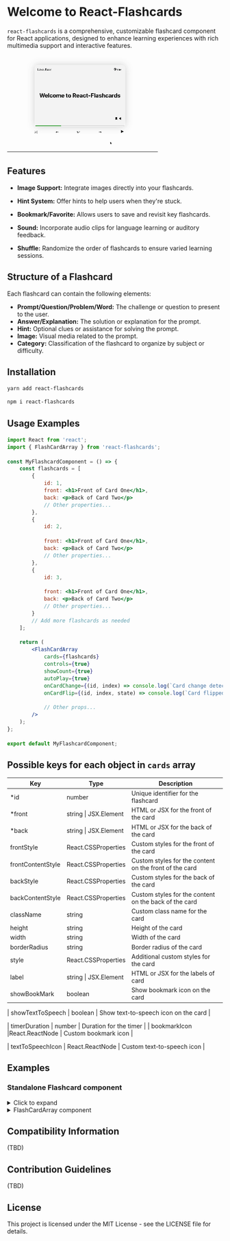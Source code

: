 # Welcome to React-Flashcards

`react-flashcards` is a comprehensive, customizable flashcard component for React applications, designed to enhance learning experiences with rich multimedia support and interactive features.

![React-Flashcards Demo](./assets/demo.gif)

## Features

-   **Image Support:** Integrate images directly into your flashcards.
-   **Hint System:** Offer hints to help users when they're stuck.
-   **Bookmark/Favorite:** Allows users to save and revisit key flashcards.
-   **Sound:** Incorporate audio clips for language learning or auditory feedback.

-   **Shuffle:** Randomize the order of flashcards to ensure varied learning sessions.

## Structure of a Flashcard

Each flashcard can contain the following elements:

-   **Prompt/Question/Problem/Word:** The challenge or question to present to the user.
-   **Answer/Explanation:** The solution or explanation for the prompt.
-   **Hint:** Optional clues or assistance for solving the prompt.
-   **Image:** Visual media related to the prompt.
-   **Category:** Classification of the flashcard to organize by subject or difficulty.

## Installation

```sh
yarn add react-flashcards
```

```sh
npm i react-flashcards
```

## Usage Examples

```jsx
import React from 'react';
import { FlashCardArray } from 'react-flashcards';

const MyFlashcardComponent = () => {
    const flashcards = [
        {
            id: 1,
            front: <h1>Front of Card One</h1>,
            back: <p>Back of Card Two</p>
            // Other properties...
        },
        {
            id: 2,

            front: <h1>Front of Card One</h1>,
            back: <p>Back of Card Two</p>
            // Other properties...
        },
        {
            id: 3,

            front: <h1>Front of Card One</h1>,
            back: <p>Back of Card Two</p>
            // Other properties...
        }
        // Add more flashcards as needed
    ];

    return (
        <FlashCardArray
            cards={flashcards}
            controls={true}
            showCount={true}
            autoPlay={true}
            onCardChange={(id, index) => console.log(`Card change detected: ID ${id}, Index: ${index}`)}
            onCardFlip={(id, index, state) => console.log(`Card flipped: ID ${id}, Index: ${index}, Flipped: ${state}`)}

            // Other props...
        />
    );
};

export default MyFlashcardComponent;
```

## Possible keys for each object in `cards` array

| Key               | Type                  | Description                                            |
| ----------------- | --------------------- | ------------------------------------------------------ |
| \*id              | number                | Unique identifier for the flashcard                    |
| \*front           | string \| JSX.Element | HTML or JSX for the front of the card                  |
| \*back            | string \| JSX.Element | HTML or JSX for the back of the card                   |
| frontStyle        | React.CSSProperties   | Custom styles for the front of the card                |
| frontContentStyle | React.CSSProperties   | Custom styles for the content on the front of the card |
| backStyle         | React.CSSProperties   | Custom styles for the back of the card                 |
| backContentStyle  | React.CSSProperties   | Custom styles for the content on the back of the card  |
| className         | string                | Custom class name for the card                         |
| height            | string                | Height of the card                                     |
| width             | string                | Width of the card                                      |
| borderRadius      | string                | Border radius of the card                              |
| style             | React.CSSProperties   | Additional custom styles for the card                  |
| label             | string \| JSX.Element | HTML or JSX for the labels of card                     |
| showBookMark      | boolean               | Show bookmark icon on the card                         |

| showTextToSpeech | boolean | Show text-to-speech icon on the card |

 | timerDuration | number | Duration for the timer |
  | bookmarkIcon |React.ReactNode | Custom bookmark icon |

| textToSpeechIcon | React.ReactNode | Custom text-to-speech icon |

## Examples

### Standalone Flashcard component

<details>
<summary>Click to expand</summary>

#### Basic Flashcard

```javascript
import React from 'react';
import { FlashCard } from 'react-flashcards';

function App() {
    return (
        <FlashCard
            front={
                <div>
                    Who is Prime Minister of <u>India?</u>?
                </div>
            }
            back={<div>Narendar Modi</div>}
        />
    );
}
```

### Custom Styles for front and back content

```javascript
import React from 'react';
import { FlashCard } from 'react-flashcards';

function App() {
    return (
        <FlashCard
            front={
                <>
                    <h1>A cold-blooded vertebrate animal that is born in water and breathes with gills is called :</h1>
                </>
            }
            back={<h1>Amphibian</h1>}
            backContentStyle={{
                backgroundColor: 'tea;',
                color: 'purple',
                padding: '10px',
                display: 'flex',
                justifyContent: 'center',
                alignItems: 'center'
            }}
            frontContentStyle={{
                backgroundColor: 'purple',
                color: 'white',
                display: 'grid',
                fontSize: '2rem'
            }}
            label={
                <div>
                    {' '}
                    <span>Subject </span> : <span>bio</span>
                </div>
            }
        />
    );
}
```

### Card Flip Callback

```javascript
import React from 'react';
import { FlashCard } from 'react-flashcards';

function App() {
    return (
        <FlashCard
            front={<h1>Front</h1>}
            back={<h1>Back</h1>}
            onCardFlip={(state) => {
                if (state) console.log('Card is flipped');
                else console.log('Card is not flipped');
            }}
        />
    );
}
```

### Custom Card Size

```javascript
import { FlashCard } from 'react-flashcards';

function App() {
    return <FlashCard front={<h1>Front</h1>} back={<h1>Back</h1>} style={{ width: '500px', height: '350px' }} />;
}
```

## Possible Prop for FlashCard Component

| Key               | Type                  | Description                                                             |
| ----------------- | --------------------- | ----------------------------------------------------------------------- |
| \*id              | number                | Unique identifier for the flashcard                                     |
| \*front           | string \| JSX.Element | HTML or JSX for the front of the card                                   |
| \*back            | string \| JSX.Element | HTML or JSX for the back of the card                                    |
| isMarkdown        | boolean               | If true, renders the frontHtml /backHtml as Markdown; defaults to false |
| frontStyle        | React.CSSProperties   | Custom styles for the front of the card                                 |
| frontContentStyle | React.CSSProperties   | Custom styles for the content on the front of the card                  |
| backStyle         | React.CSSProperties   | Custom styles for the back of the card                                  |
| backContentStyle  | React.CSSProperties   | Custom styles for the content on the back of the card                   |
| className         | string                | Custom class name for the card                                          |
| height            | string                | Height of the card                                                      |
| width             | string                | Width of the card                                                       |
| borderRadius      | string                | Border radius of the card                                               |
| style             | React.CSSProperties   | Additional custom styles for the card                                   |
| showBookMark      | boolean               | Show bookmark icon on the card                                          |
| showTextToSpeech  | boolean               | Show text-to-speech icon on the card                                    |
| timerDuration     | number                | Duration for autoPlay Timer                                                 |
| bookmarkIcon      | React.ReactNode       | Custom bookmark icon                                                    |
| textToSpeechIcon  | React.ReactNode       | Custom text-to-speech icon                                              |
| label             | string | JSX.Element | HTML or JSX for the labels of card                                      |

</details>
      <details>
<summary>FlashCardArray component</summary>  
## API Documentation

### Basic FlashcardArray:
## Possible Prop for FlashCardArray Component

| Key               | Type                  | Default             |           Description     |                                                        | 
| ----------------- | --------------------- | ------------------   ----------------------------------------------------------------------- |
| \*front           | string \| JSX.Element |   none                    | HTML or JSX for the front of the card                                   |
| \*back            | string \| JSX.Element |     none                  | HTML or JSX for the back of the card                                    |
| isMarkdown        | boolean                |   false                  | If true, renders the frontHtml /backHtml as Markdown; defaults to false |
| frontStyle        | React.CSSProperties     |    	{}         | Custom styles for the front of the card                                 |
| frontContentStyle | React.CSSProperties      |    	{}         | Custom styles for the content on the front of the card                  |
| backStyle         | React.CSSProperties      |    	{}     | Custom styles for the back of the card                                  |
| backContentStyle  | React.CSSProperties       |    	{}    | Custom styles for the content on the back of the card                   |
| className         | string                      |""       | Custom class name for the card                                          |
| height            | string                       |""        | Height of the card                                                      |
| width             | string                       |   ""    | Width of the card                                                       |
| autoPlay        | boolean                        |false      | (Optional) If true, the flashcards will automatically flip after the timer duration and moves to next card                                              |
| style             | React.CSSProperties  | {}  | Additional custom styles for the card                                   |
| controls      | boolean              | true |  If true, navigation controls will be displayed to move between flashcards.                                      |
| showCount  | boolean             |true  | If true, a progress bar will be displayed indicating the current position in the array.                                  |
| timerDuration     | number            |10s    | Duration for autoPlay Timer                                                 |
| bookmarkIcon      | React.ReactNode   | icon    | Custom bookmark icon                                                    |
| textToSpeechIcon  | React.ReactNode    |icon   | Custom text-to-speech icon                                              |
| label             | string | JSX.Element |  <div className="labelContainer">
            <div>
                <p style={{ margin: 0 }}>Level: Easy</p>
            </div>
            <div>
                <button className="rightLabelButton">{<LightBulbIcon width={20} height={20} />}Hint</button>
            </div>
        </div> | HTML or JSX for the labels of card                                      |

```javascript
import { FlashCardArray } from 'react-flashcards';

function App() {
    const cards = [
        {
            id: 1,
            front: 'Front Content 1',
            back: 'Back Content 1'
        },
        {
            id: 2,
            front: 'Front Content 2',
            back: 'Back Content 2'
        },
        {
            id: 3,
            front: 'Front Content 3',
            back: 'Back Content 3'
        }
    ];
    return <FlashCardArray cards={cards} />;
}
```

### Custom styles for all cards in the array:

```javascript
import { FlashCardArray } from 'react-flashcards';

function App() {
    const cards = [
        {
            id: 1,
            front: 'Front Content 1',
            back: 'Back Content 1'
        },
        {
            id: 2,
            front: 'Front Content 2',
            back: 'Back Content 2'
        },
        {
            id: 3,
            front: 'Front Content 3',
            back: 'Back Content 3'
        }
    ];
    return (
        <FlashCardArray
            cards={cards}
            width="500px"
            frontContentStyle={{
                backgroundColor: 'blue',
                color: 'black'
            }}
            backContentStyle={{
                backgroundColor: 'teal'
            }}
        />
    );
}
```

### Custom style for each card:

You can set the style for each card directly within the card object by referring to the card's prop list. Alternatively, you can pass a custom React component with its own styles into the cards array.

```javascript
import { FlashCardArray } from 'react-flashcards';

function App() {
    const cards = [
        {
            id: 1,
            front: 'Front Content 1',
            back: 'Back Content 1',
     
            label: (
                <div>
                    <p style={{ margin: 0 }}>Level: Easy</p>
                </div>
            ),
            showBookMark: true,
            showTextToSpeech: true,
            frontContentStyle: {
                backgroundColor: 'red'
            }
        },
        {
            id: 2,
            front: 'Front Content 2',
            back: 'Back Content 2',
       
            label: (
                <div>
                    <p style={{ margin: 0 }}>Sub: math</p>
                </div>
            ),
            showBookMark: true,
            showTextToSpeech: true,
            frontContentStyle: {
                backgroundColor: 'blue'
            }
        }
    ];
    return <FlashCardArray cards={cards} />;
}
```

</details>

## Compatibility Information

(TBD)

## Contribution Guidelines

(TBD)

## License

This project is licensed under the MIT License - see the LICENSE file for details.
